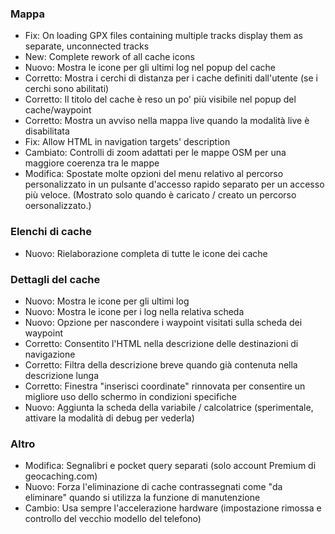 ### Mappa
- Fix: On loading GPX files containing multiple tracks display them as separate, unconnected tracks
- New: Complete rework of all cache icons
- Nuovo: Mostra le icone per gli ultimi log nel popup del cache
- Corretto: Mostra i cerchi di distanza per i cache definiti dall'utente (se i cerchi sono abilitati)
- Corretto: Il titolo del cache è reso un po' più visibile nel popup del cache/waypoint
- Corretto: Mostra un avviso nella mappa live quando la modalità live è disabilitata
- Fix: Allow HTML in navigation targets' description
- Cambiato: Controlli di zoom adattati per le mappe OSM per una maggiore coerenza tra le mappe
- Modifica: Spostate molte opzioni del menu relativo al percorso personalizzato in un pulsante d'accesso rapido separato per un accesso più veloce. (Mostrato solo quando è caricato / creato un percorso oersonalizzato.)

### Elenchi di cache
- Nuovo: Rielaborazione completa di tutte le icone dei cache

### Dettagli del cache
- Nuovo: Mostra le icone per gli ultimi log
- Nuovo: Mostra le icone per i log nella relativa scheda
- Nuovo: Opzione per nascondere i waypoint visitati sulla scheda dei waypoint
- Corretto: Consentito l'HTML nella descrizione delle destinazioni di navigazione
- Corretto: Filtra della descrizione breve quando già contenuta nella descrizione lunga
- Corretto: Finestra "inserisci coordinate" rinnovata per consentire un migliore uso dello schermo in condizioni specifiche
- Nuovo: Aggiunta la scheda della variabile / calcolatrice (sperimentale, attivare la modalità di debug per vederla)

### Altro
- Modifica: Segnalibri e pocket query separati (solo account Premium di geocaching.com)
- Nuovo: Forza l'eliminazione di cache contrassegnati come "da eliminare" quando si utilizza la funzione di manutenzione
- Cambio: Usa sempre l'accelerazione hardware (impostazione rimossa e controllo del vecchio modello del telefono)

